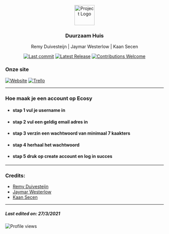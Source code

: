 <p align="center"><img src="https://twemoji.maxcdn.com/2/svg/1f4dd.svg" height="64" alt="Project Logo"></p>
<h3 align="center">Duurzaam Huis</h3>
<p align="center">Remy Duivesteijn | Jaymar Westerlow | Kaan Secen</p>
<p align="center">
    <a href="https://24114.hosts1.ma-cloud.nl/DuurZaamHuis/index.html"><img src="https://img.shields.io/github/last-commit/Remy2072/Duurzaam-Huis" alt="Last commit"></a>
    <a href="https://github.com/Remy2072/Duurzaam-Huis/releases/latest"><img src="https://img.shields.io/github/v/release/Remy2072/Duurzaam-Huis" alt="Latest Release"></a>
    <a href="https://github.com/Remy2072/Duurzaam-Huis/issues"><img src="https://img.shields.io/badge/contributions-welcome-ff69b4.svg" alt="Contributions Welcome"></a>
</p>

### Onze site

[![Website](https://img.shields.io/badge/-Website-2e343f?logo=google&logoColor=white&style=for-the-badge)](https://remyduivesteijn.nl/Projects/DuurzaamHuis/pages/login.php)
[![Trello](https://img.shields.io/badge/-trello-2e343f?logo=Trello&logoColor=white&style=for-the-badge)](https://trello.com/b/ZbAc4eNT/team-ez-10)

---

### Hoe maak je een account op Ecosy 

- #### stap 1 vul je username in 
 
- #### stap 2 vul een geldig email adres in 

- #### stap 3 verzin een wachtwoord van minimaal 7 kaakters 

- #### stap 4 herhaal het wachtwoord 

- #### stap 5 druk op create account en log in succes

---

### Credits: 
* [Remy Duivesteijn](https://github.com/Remy2072)
* [Jaymar Westerlow](https://github.com/Jaywesterlow)
* [Kaan Secen](https://github.com/KaanSecen)
---

##### Last edited on: 27/3/2021

![Profile views](https://visitor-badge.glitch.me/badge?page_id=ecosy.ecosy)
